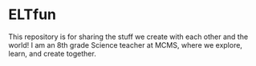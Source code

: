 # ELTfun
This repository is for sharing the stuff we create with each other and the world!
I am an 8th grade Science teacher at MCMS, where we explore, learn, and create together.
